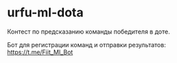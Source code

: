 # urfu-ml-dota
Контест по предсказанию команды победителя в доте.

Бот для регистрации команд и отправки результатов:
https://t.me/Fiit_Ml_Bot
